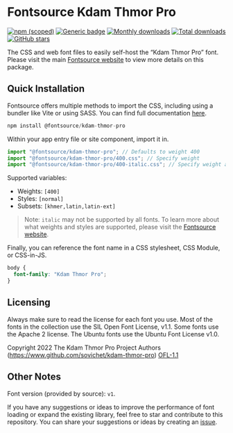 # Fontsource Kdam Thmor Pro

[![npm (scoped)](https://img.shields.io/npm/v/@fontsource/kdam-thmor-pro?color=brightgreen)](https://www.npmjs.com/package/@fontsource/kdam-thmor-pro) [![Generic badge](https://img.shields.io/badge/fontsource-passing-brightgreen)](https://github.com/fontsource/fontsource) [![Monthly downloads](https://badgen.net/npm/dm/@fontsource/kdam-thmor-pro)](https://github.com/fontsource/fontsource) [![Total downloads](https://badgen.net/npm/dt/@fontsource/kdam-thmor-pro)](https://github.com/fontsource/fontsource) [![GitHub stars](https://img.shields.io/github/stars/fontsource/fontsource.svg?style=social&label=Star)](https://github.com/fontsource/fontsource/stargazers)

The CSS and web font files to easily self-host the “Kdam Thmor Pro” font. Please visit the main [Fontsource website](https://fontsource.org/fonts/kdam-thmor-pro) to view more details on this package.

## Quick Installation

Fontsource offers multiple methods to import the CSS, including using a bundler like Vite or using SASS. You can find full documentation [here](https://fontsource.org/docs/getting-started/introduction).

```javascript
npm install @fontsource/kdam-thmor-pro
```

Within your app entry file or site component, import it in.

```javascript
import "@fontsource/kdam-thmor-pro"; // Defaults to weight 400
import "@fontsource/kdam-thmor-pro/400.css"; // Specify weight
import "@fontsource/kdam-thmor-pro/400-italic.css"; // Specify weight and style
```

Supported variables:
- Weights: `[400]`
- Styles: `[normal]`
- Subsets: `[khmer,latin,latin-ext]`

> Note: `italic` may not be supported by all fonts. To learn more about what weights and styles are supported, please visit the [Fontsource website](https://fontsource.org/fonts/kdam-thmor-pro).

Finally, you can reference the font name in a CSS stylesheet, CSS Module, or CSS-in-JS.

```css
body {
  font-family: "Kdam Thmor Pro";
}
```

## Licensing
Always make sure to read the license for each font you use. Most of the fonts in the collection use the SIL Open Font License, v1.1. Some fonts use the Apache 2 license. The Ubuntu fonts use the Ubuntu Font License v1.0.

Copyright 2022 The Kdam Thmor Pro Project Authors (https://www.github.com/sovichet/kdam-thmor-pro)
[OFL-1.1](http://scripts.sil.org/OFL)

## Other Notes
Font version (provided by source): `v1`.

If you have any suggestions or ideas to improve the performance of font loading or expand the existing library, feel free to star and contribute to this repository. You can share your suggestions or ideas by creating an [issue](https://github.com/fontsource/fontsource/issues).
